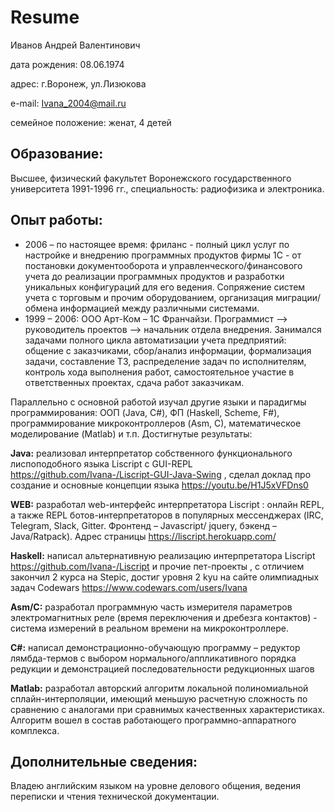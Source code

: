 # Resume

Иванов Андрей Валентинович

дата рождения: 08.06.1974

адрес: г.Воронеж, ул.Лизюкова

e-mail: Ivana_2004@mail.ru

семейное положение: женат, 4 детей

## Образование: 
Высшее, физический факультет Воронежского государственного университета 1991-1996 гг., специальность: радиофизика и электроника.

## Опыт работы:
 * 2006 – по настоящее время:
фриланс - полный цикл услуг по настройке и внедрению программных продуктов фирмы 1С - от постановки документооборота и управленческого/финансового учета до реализации программных продуктов и разработки уникальных конфигураций для его ведения. Сопряжение систем учета с торговым и прочим оборудованием, организация миграции/обмена информацией между различными системами.
 * 1999 – 2006:
ООО Арт-Ком – 1С Франчайзи. Программист –> руководитель проектов –> начальник отдела внедрения. Занимался задачами полного  цикла автоматизации учета предприятий: общение с заказчиками, сбор/анализ информации, формализация задачи, составление ТЗ, распределение задач по исполнителям, контроль хода выполнения работ, самостоятельное участие в ответственных проектах, сдача работ  заказчикам.

Параллельно с основной работой изучал другие языки и парадигмы программирования: ООП (Java, C#), ФП (Haskell, Scheme, F#), программирование микроконтроллеров (Asm, С), математическое моделирование (Matlab)  и т.п. Достигнутые результаты:

**Java:** реализовал интерпретатор собственного функционального лиспоподобного  языка Liscript с GUI-REPL  https://github.com/Ivana-/Liscript-GUI-Java-Swing , сделал доклад про создание и основные концепции языка  https://youtu.be/H1J5xVFDns0

**WEB:** разработал web-интерфейс интерпретатора Liscript  : онлайн REPL, а также REPL ботов-интерпретаторов  в популярных мессенджерах (IRC, Telegram, Slack, Gitter. Фронтенд – Javascript/ jquery, бэкенд – Java/Ratpack). Адрес страницы https://liscript.herokuapp.com/

**Haskell:**  написал альтернативную реализацию  интерпретатора Liscript  https://github.com/Ivana-/Liscript  и прочие пет-проекты , с отличием закончил 2 курса на Stepic, достиг уровня 2 kyu на сайте олимпиадных задач Codewars  https://www.codewars.com/users/Ivana 

**Asm/C:** разработал программную часть измерителя параметров электромагнитных реле (время переключения и дребезга контактов) - система измерений в реальном времени на микроконтроллере.

**С#:** написал демонстрационно-обучающую программу – редуктор лямбда-термов с выбором нормального/аппликативного порядка редукции и демонстрацией последовательности редукционных шагов

**Matlab:**  разработал авторский алгоритм локальной полиномиальной сплайн-интерполяции, имеющий меньшую расчетную сложность по сравнению с аналогами при сравнимых качественных характеристиках. Алгоритм вошел в состав работающего программно-аппаратного комплекса.

## Дополнительные сведения:
Владею английским языком на уровне делового общения, ведения переписки и чтения технической документации.
